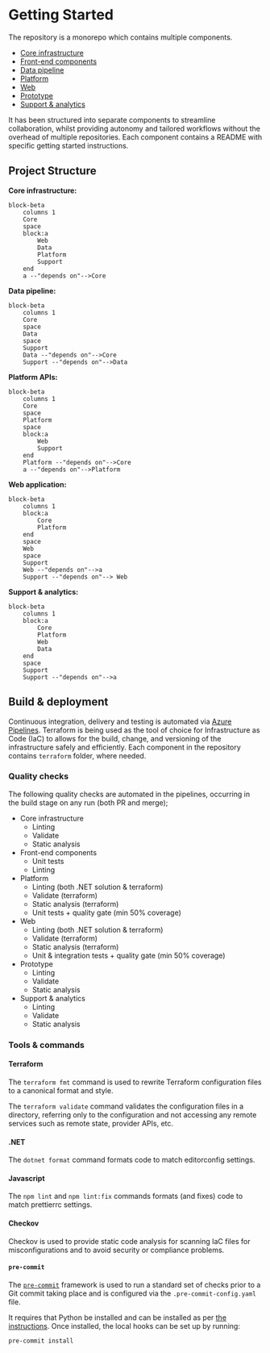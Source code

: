 # Getting Started

The repository is a monorepo which contains multiple components. 

- [Core infrastructure](../../core-infrastructure/README.md) 
- [Front-end components](../../front-end-components/README.md) 
- [Data pipeline](../../data-pipeline/README.md)
- [Platform](../../platform/README.md)
- [Web](../../web/README.md)
- [Prototype](../../prototype/README.md)
- [Support & analytics](../../support-analytics/README.md)

It has been structured into separate components to streamline collaboration, whilst providing autonomy and tailored workflows without the overhead of multiple repositories. Each component contains a README with specific getting started instructions.

## Project Structure

**Core infrastructure:**
```mermaid
block-beta
    columns 1
    Core
    space
    block:a
        Web
        Data
        Platform
        Support
    end
    a --"depends on"-->Core
```

**Data pipeline:**
```mermaid
block-beta
    columns 1
    Core
    space
    Data
    space
    Support
    Data --"depends on"-->Core
    Support --"depends on"-->Data
```

**Platform APIs:**
```mermaid
block-beta
    columns 1
    Core
    space
    Platform
    space
    block:a
        Web
        Support
    end
    Platform --"depends on"-->Core
    a --"depends on"-->Platform
```

**Web application:**
```mermaid
block-beta
    columns 1
    block:a
        Core
        Platform
    end
    space
    Web
    space
    Support
    Web --"depends on"-->a
    Support --"depends on"--> Web
```

**Support & analytics:**
```mermaid
block-beta
    columns 1
    block:a
        Core
        Platform
        Web
        Data
    end
    space
    Support
    Support --"depends on"-->a
```

## Build & deployment
Continuous integration, delivery and testing is automated via [Azure Pipelines](https://dfe-ssp.visualstudio.com/s198-DfE-Benchmarking-service/_build?view=folders). Terraform is being used as the tool of choice for Infrastructure as Code (IaC) to allows for the build, change, and versioning of the infrastructure safely and efficiently. 
Each component in the repository contains `terraform` folder, where needed.

### Quality checks
The following quality checks are automated in the pipelines, occurring in the build stage on any run (both PR and merge);

- Core infrastructure
  - Linting
  - Validate
  - Static analysis
- Front-end components
  - Unit tests
  - Linting
- Platform
  - Linting (both .NET solution & terraform)
  - Validate (terraform)
  - Static analysis (terraform)
  - Unit tests + quality gate (min 50% coverage) 
- Web
  - Linting (both .NET solution & terraform)
  - Validate (terraform)
  - Static analysis (terraform)
  - Unit & integration tests + quality gate (min 50% coverage)
- Prototype
  - Linting
  - Validate
  - Static analysis
- Support & analytics
  - Linting
  - Validate
  - Static analysis

### Tools & commands

#### Terraform
The `terraform fmt` command is used to rewrite Terraform configuration files to a canonical format and style.

The `terraform validate` command validates the configuration files in a directory, referring only to the configuration and not accessing any remote services such as remote state, provider APIs, etc.

#### .NET
The `dotnet format` command formats code to match editorconfig settings.

#### Javascript
The `npm lint` and `npm lint:fix` commands formats (and fixes) code to match prettierrc settings. 

#### Checkov
Checkov is used to provide static code analysis for scanning IaC files for misconfigurations and to avoid security or compliance problems. 

#### `pre-commit`

The [`pre-commit`](https://pre-commit.com/) framework is used to run a standard
set of checks prior to a Git commit taking place and is configured via the
`.pre-commit-config.yaml` file.

It requires that Python be installed and can be installed as per
[the instructions](https://pre-commit.com/#install). Once installed, the local
hooks can be set up by running:

```sh
pre-commit install
```

